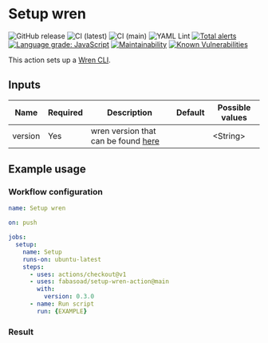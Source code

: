 # Setup wren
![GitHub release](https://img.shields.io/github/v/release/fabasoad/setup-wren-action?include_prereleases) ![CI (latest)](https://github.com/fabasoad/setup-wren-action/workflows/CI%20(latest)/badge.svg) ![CI (main)](https://github.com/fabasoad/setup-wren-action/workflows/CI%20(main)/badge.svg) ![YAML Lint](https://github.com/fabasoad/setup-wren-action/workflows/YAML%20Lint/badge.svg) [![Total alerts](https://img.shields.io/lgtm/alerts/g/fabasoad/setup-wren-action.svg?logo=lgtm&logoWidth=18)](https://lgtm.com/projects/g/fabasoad/setup-wren-action/alerts/) [![Language grade: JavaScript](https://img.shields.io/lgtm/grade/javascript/g/fabasoad/setup-wren-action.svg?logo=lgtm&logoWidth=18)](https://lgtm.com/projects/g/fabasoad/setup-wren-action/context:javascript) [![Maintainability](https://api.codeclimate.com/v1/badges/e259e98506d3691ab916/maintainability)](https://codeclimate.com/github/fabasoad/setup-wren-action/maintainability) [![Known Vulnerabilities](https://snyk.io/test/github/fabasoad/setup-wren-action/badge.svg?targetFile=package.json)](https://snyk.io/test/github/fabasoad/setup-wren-action?targetFile=package.json)

This action sets up a [Wren CLI](https://wren.io/cli/).

## Inputs
| Name    | Required | Description                                                                           | Default | Possible values |
|---------|----------|---------------------------------------------------------------------------------------|---------|-----------------|
| version | Yes      | wren version that can be found [here](https://github.com/wren-lang/wren-cli/releases) |         | &lt;String&gt;  |

## Example usage

### Workflow configuration

```yaml
name: Setup wren

on: push

jobs:
  setup:
    name: Setup
    runs-on: ubuntu-latest
    steps:
      - uses: actions/checkout@v1
      - uses: fabasoad/setup-wren-action@main
        with:
          version: 0.3.0
      - name: Run script
        run: {EXAMPLE}
```

### Result
